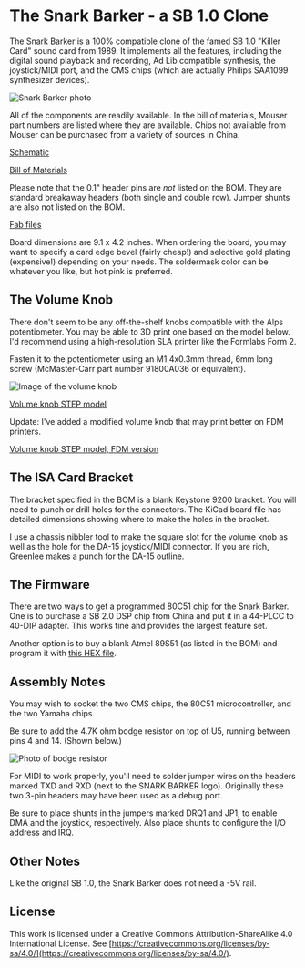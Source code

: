 # The Snark Barker - a SB 1.0 Clone

The Snark Barker is a 100% compatible clone of the famed SB 1.0 "Killer Card"
sound card from 1989. It implements all the features, including the digital
sound playback and recording, Ad Lib compatible synthesis, the joystick/MIDI
port, and the CMS chips (which are actually Philips SAA1099 synthesizer
devices).

![Snark Barker photo](https://github.com/schlae/snark-barker/blob/master/images/SnarkBarker.png)

All of the components are readily available. In the bill of materials,
Mouser part numbers are listed where they are available. Chips not available
from Mouser can be purchased from a variety of sources in China.

[Schematic](https://github.com/schlae/snark-barker/blob/master/SnarkBarker.pdf)

[Bill of Materials](https://github.com/schlae/snark-barker/blob/master/SnarkBarker.csv)

Please note that the 0.1" header pins are *not* listed on the BOM. They are
standard breakaway headers (both single and double row). Jumper shunts are
also not listed on the BOM.

[Fab files](https://github.com/schlae/snark-barker/blob/master/fab/SnarkBarker.zip)

Board dimensions are 9.1 x 4.2 inches. When ordering the board, you may want
to specify a card edge bevel (fairly cheap!) and selective gold plating
(expensive!) depending on your needs. The soldermask color can be whatever
you like, but hot pink is preferred.

## The Volume Knob
There don't seem to be any off-the-shelf knobs compatible with the Alps
potentiometer. You may be able to 3D print one based on the model below.
I'd recommend using a high-resolution SLA printer like the Formlabs Form 2.

Fasten it to the potentiometer using an M1.4x0.3mm thread, 6mm long screw
(McMaster-Carr part number 91800A036 or equivalent).

![Image of the volume knob](https://github.com/schlae/snark-barker/blob/master/images/vol_knob.png)

[Volume knob STEP model](https://github.com/schlae/snark-barker/blob/master/mech/vol_knob.zip)

Update: I've added a modified volume knob that may print better on FDM
printers.

[Volume knob STEP model, FDM version](https://github.com/schlae/snark-barker/blob/master/mech/vol_knob_fdm.zip)

## The ISA Card Bracket
The bracket specified in the BOM is a blank Keystone 9200 bracket. You will
need to punch or drill holes for the connectors. The KiCad board file has
detailed dimensions showing where to make the holes in the bracket.

I use a chassis nibbler tool to make the square slot for the volume knob as
well as the hole for the DA-15 joystick/MIDI connector. If you are rich,
Greenlee makes a punch for the DA-15 outline.

## The Firmware
There are two ways to get a programmed 80C51 chip for the Snark Barker. One
is to purchase a SB 2.0 DSP chip from China and put it in a 44-PLCC to
40-DIP adapter. This works fine and provides the largest feature set.

Another option is to buy a blank Atmel 89S51 (as listed in the BOM) and
program it with [this HEX file](https://github.com/schlae/snark-barker/blob/master/firmware/sb.hex).

## Assembly Notes
You may wish to socket the two CMS chips, the 80C51 microcontroller, and the
two Yamaha chips.

Be sure to add the 4.7K ohm bodge resistor on top of U5, running between
pins 4 and 14. (Shown below.)

![Photo of bodge resistor](https://github.com/schlae/snark-barker/blob/master/images/bodge.png)

For MIDI to work properly, you'll need to solder jumper wires on the headers
marked TXD and RXD (next to the SNARK BARKER logo). Originally these two 3-pin
headers may have been used as a debug port.

Be sure to place shunts in the jumpers marked DRQ1 and JP1, to enable DMA and
the joystick, respectively. Also place shunts to configure the I/O address and
IRQ.

## Other Notes
Like the original SB 1.0, the Snark Barker does not need a -5V rail.

## License
This work is licensed under a Creative Commons Attribution-ShareAlike 4.0
International License. See [https://creativecommons.org/licenses/by-sa/4.0/](https://creativecommons.org/licenses/by-sa/4.0/).

